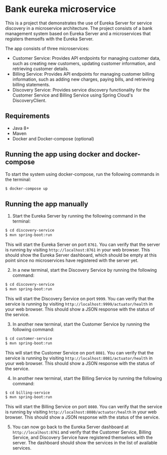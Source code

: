 # Bank eureka microservice

This is a project that demonstrates the use of Eureka Server for service discovery in a microservice architecture. The project consists of a bank management system based on Eureka Server and a microservices that registers themselfs with the Eureka Server.  

The app consists of three microservices:

- Customer Service: Provides API endpoints for managing customer data, such as creating new customers, updating customer information, and retrieving customer details.
- Billing Service: Provides API endpoints for managing customer billing information, such as adding new charges, paying bills, and retrieving billing statements.
- Discovery Service: Provides service discovery functionality for the Customer Service and Billing Service using Spring Cloud's DiscoveryClient.

## Requirements

- Java 8+
- Maven
- Docker and Docker-compose (optional)

## Running the app using docker and docker-compose

To start the system using docker-compose, run the following commands in the terminal:
```sh
$ docker-compose up
```

## Running the app manually

1. Start the Eureka Server by running the following command in the terminal:

```sh
$ cd discovery-service
$ mvn spring-boot:run
```

This will start the Eureka Server on port `8761`. You can verify that the server is running by visiting `http://localhost:8761` in your web browser. This should show the Eureka Server dashboard, which should be empty at this point since no microservices have registered with the server yet.

2. In a new terminal, start the Discovery Service by running the following command:

```sh
$ cd discovery-service
$ mvn spring-boot:run
```

This will start the Discovery Service on port `9999`. You can verify that the service is running by visiting `http://localhost:9999/actuator/health` in your web browser. This should show a JSON response with the status of the service.

3. In another new terminal, start the Customer Service by running the following command:

```sh
$ cd customer-service
$ mvn spring-boot:run
```

This will start the Customer Service on port `8081`. You can verify that the service is running by visiting `http://localhost:8081/actuator/health` in your web browser. This should show a JSON response with the status of the service.

4. In another new terminal, start the Billing Service by running the following command:

```sh
$ cd billing-service
$ mvn spring-boot:run
```

This will start the Billing Service on port `8080`. You can verify that the service is running by visiting `http://localhost:8080/actuator/health` in your web browser. This should show a JSON response with the status of the service.

5. You can now go back to the Eureka Server dashboard at `http://localhost:8761` and verify that the Customer Service, Billing Service, and Discovery Service have registered themselves with the server. The dashboard should show the services in the list of available services.
